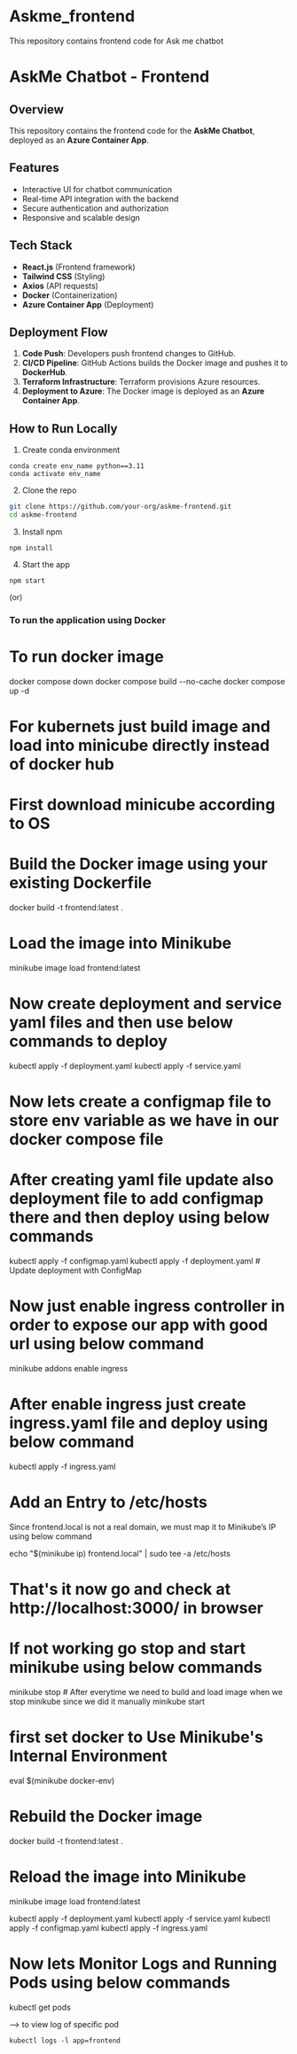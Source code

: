 # Askme_frontend
This repository contains frontend code for Ask me chatbot 

# AskMe Chatbot - Frontend

## Overview
This repository contains the frontend code for the **AskMe Chatbot**, deployed as an **Azure Container App**.

## Features
- Interactive UI for chatbot communication
- Real-time API integration with the backend
- Secure authentication and authorization
- Responsive and scalable design

## Tech Stack
- **React.js** (Frontend framework)
- **Tailwind CSS** (Styling)
- **Axios** (API requests)
- **Docker** (Containerization)
- **Azure Container App** (Deployment)

## Deployment Flow
1. **Code Push**: Developers push frontend changes to GitHub.
2. **CI/CD Pipeline**: GitHub Actions builds the Docker image and pushes it to **DockerHub**.
3. **Terraform Infrastructure**: Terraform provisions Azure resources.
4. **Deployment to Azure**: The Docker image is deployed as an **Azure Container App**.

## How to Run Locally

1. Create conda environment
```
conda create env_name python==3.11
conda activate env_name
```

2. Clone the repo
```sh
git clone https://github.com/your-org/askme-frontend.git
cd askme-frontend
````

3. Install npm
```
npm install
````

4. Start the app
```
npm start   
```

(or)

### To run the application using Docker

# To run docker image 

docker compose down
docker compose build --no-cache
docker compose up -d

# For kubernets just build image and load into minicube directly instead of docker hub

# First download minicube according to OS

# Build the Docker image using your existing Dockerfile
docker build -t frontend:latest .

# Load the image into Minikube
minikube image load frontend:latest

# Now create deployment and service yaml files and then use below commands to deploy

kubectl apply -f deployment.yaml
kubectl apply -f service.yaml

# Now lets create a configmap file to store env variable as we have in our docker compose file 

# After creating yaml file update also deployment file to add configmap there and then deploy using below commands 

kubectl apply -f configmap.yaml
kubectl apply -f deployment.yaml  # Update deployment with ConfigMap

# Now just enable ingress controller in order to expose our app with good url using below command

minikube addons enable ingress

# After enable ingress just create ingress.yaml file and deploy using below command

kubectl apply -f ingress.yaml

# Add an Entry to /etc/hosts
Since frontend.local is not a real domain, we must map it to Minikube’s IP using below command

echo "$(minikube ip) frontend.local" | sudo tee -a /etc/hosts

# That's it now go and check at http://localhost:3000/ in browser 

# If not working go stop and start minikube using below commands 

minikube stop  # After everytime we need to build and load image when we stop minikube since we did it manually
minikube start

# first set docker to Use Minikube's Internal Environment
eval $(minikube docker-env)

# Rebuild the Docker image
docker build -t frontend:latest .

# Reload the image into Minikube
minikube image load frontend:latest

kubectl apply -f deployment.yaml
kubectl apply -f service.yaml
kubectl apply -f configmap.yaml
kubectl apply -f ingress.yaml

# Now lets Monitor Logs and Running Pods using below commands 

kubectl get pods

 --> to view log of specific pod 

    kubectl logs -l app=frontend

















